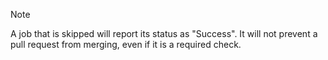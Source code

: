 > [!NOTE]
> A job that is skipped will report its status as "Success". It will not prevent a pull request from merging, even if it is a required check.
